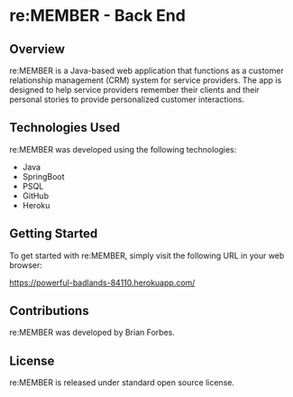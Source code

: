 # re:MEMBER - Back End

## Overview

re:MEMBER is a Java-based web application that functions as a customer relationship management (CRM) system for service providers. The app is designed to help service providers remember their clients and their personal stories to provide personalized customer interactions. 

## Technologies Used

re:MEMBER was developed using the following technologies:
- Java
- SpringBoot
- PSQL
- GitHub
- Heroku

## Getting Started

To get started with re:MEMBER, simply visit the following URL in your web browser:

https://powerful-badlands-84110.herokuapp.com/

## Contributions

re:MEMBER was developed by Brian Forbes.

## License

re:MEMBER is released under standard open source license.
